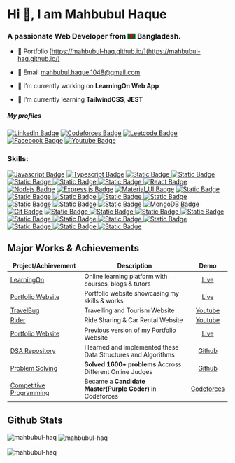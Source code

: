 
<h1 align="left"> Hi 👋, I am Mahbubul Haque </h1>
<h3 align="left"> A passionate Web Developer from <img src="assets/bangladesh.png" width="18"> Bangladesh. </h3>

<!-- <p align="left"> <img src="https://komarev.com/ghpvc/?username=mahbubul-haq&label=Profile%20views&color=0e75b6&style=flat" alt="mahbubul-haq" /> </p> -->

- 🔗 Portfolio [https://mahbubul-haq.github.io/](https://mahbubul-haq.github.io/)

- 📧 Email [mahbubul.haque.1048@gmail.com](mailto:mahbubul.haque.1048@gmail.com)

- 🔭 I’m currently working on **LearningOn Web App**

- 🌱 I’m currently learning **TailwindCSS**, **JEST**

<h5>My profiles</h5>

[![Linkedin Badge](https://img.shields.io/badge/LinkedIn-0077B5?style=for-the-badge&logo=linkedin&logoColor=white)](https://www.linkedin.com/in/mahbubul-haque-807311189/) [![Codeforces Badge](https://img.shields.io/badge/Codeforces-1c97d3?style=for-the-badge&logo=codeforces&logoColor=white)](https://codeforces.com/profile/F__)
[![Leetcode Badge](https://img.shields.io/badge/Leetcode-000000?style=for-the-badge&logo=leetcode&logoColor=#ffae36)](https://leetcode.com/u/mahbubulhaque/)
[![Facebook Badge](https://img.shields.io/badge/Facebook-1877F2?style=for-the-badge&logo=facebook&logoColor=white)](https://www.facebook.com/mahbubulhaque99) [![Youtube Badge](https://img.shields.io/badge/YouTube-FF0000?style=for-the-badge&logo=youtube&logoColor=white)](https://www.youtube.com/@mahbubulhaque)

<!-- [![Instagram Badge](https://img.shields.io/badge/Instagram-E4405F?style=for-the-badge&logo=instagram&logoColor=white)](https://instagram.com/learnwithsumit) [![Twitter Badge](https://img.shields.io/badge/Twitter-1DA1F2?style=for-the-badge&logo=twitter&logoColor=white)](https://twitter.com/sumit_analyzen) [![Mail Badge](https://img.shields.io/badge/Gmail-D14836?style=for-the-badge&logo=gmail&logoColor=white)](mailto:) -->


<h3 align="left">Skills:</h3>

[![Javascript Badge](https://img.shields.io/badge/-Javascript-6939d9?style=for-the-badge&labelColor=black&logo=javascript&logoColor=F0DB4F)](#) [![Typescript Badge](https://img.shields.io/badge/-Typescript-6939d9?style=for-the-badge&labelColor=black&logo=typescript&logoColor=6939d9)](#) [![Static Badge](https://img.shields.io/badge/-Python-Python?style=for-the-badge&logo=python&labelColor=000&color=6939d9)
](#) [![Static Badge](https://img.shields.io/badge/-C%2B%2B-C%2B%2B?style=for-the-badge&logo=c%2B%2B&labelColor=000&color=6939d9)
](#) [![Static Badge](https://img.shields.io/badge/-Java-Java?style=for-the-badge&label=J&labelColor=000&color=6939d9)
](#) [![Static Badge](https://img.shields.io/badge/-CSS-CSS?style=for-the-badge&logo=css3&labelColor=000&color=6939d9)
](#) [![Static Badge](https://img.shields.io/badge/-HTML-HTML?style=for-the-badge&logo=html5&labelColor=000&color=6939d9)
](#)
[![React Badge](https://img.shields.io/badge/-React-c71450?style=for-the-badge&labelColor=black&logo=react&logoColor=61DBFB)](#) [![Nodejs Badge](https://img.shields.io/badge/-Nodejs-c71450?style=for-the-badge&labelColor=black&logo=node.js&logoColor=3C873A)](#) [![Express.js Badge](https://img.shields.io/badge/Express.js-c71450?style=for-the-badge&logo=express&logoColor=white&labelColor=black)](#) [![Material_UI Badge](https://img.shields.io/badge/-Material%20UI-Material%20UI?style=for-the-badge&labelColor=000&logo=mui&color=c71450)](#) [![Static Badge](https://img.shields.io/badge/-Bootstrap-Bootstrap?style=for-the-badge&logo=bootstrap&labelColor=000&color=c71450)](#) [![Static Badge](https://img.shields.io/badge/-Redux-Redux?style=for-the-badge&logo=redux&labelColor=000&color=c71450)
](#)  [![Static Badge](https://img.shields.io/badge/-Socket.io-Socket%20io?style=for-the-badge&logo=socket.io&labelColor=000&color=c71450)
](#) [![Static Badge](https://img.shields.io/badge/-Django-Django?style=for-the-badge&logo=django&labelColor=000&color=c71450)
](#) [![Static Badge](https://img.shields.io/badge/-DRF-DRF?style=for-the-badge&logo=django&labelColor=000&color=c71450)
](#) [![Static Badge](https://img.shields.io/badge/-JavaFx-JavaFx?style=for-the-badge&logo=java&label=J&labelColor=000&color=c71450)
](#)
[![Static Badge](https://img.shields.io/badge/-PostgreSQL-PostgreSQL?style=for-the-badge&logo=postgresql&labelColor=000&color=95e160)
](#) [![Static Badge](https://img.shields.io/badge/-Oracle-Oracle?style=for-the-badge&logo=oracle&labelColor=000&color=95e160)
](#) [![MongoDB Badge](https://img.shields.io/badge/MongoDB-95e160?style=for-the-badge&labelColor=000&logo=mongodb&logoColor=white)](#) 
[![Git Badge](https://img.shields.io/badge/Git-0084d1?style=for-the-badge&labelColor=000&logo=git&logoColor=white)](#) [![Static Badge](https://img.shields.io/badge/-Figma-Figma?style=for-the-badge&logo=figma&labelColor=000&color=0084d1)
](#) [![Static Badge](https://img.shields.io/badge/-Stripe-Stripe?style=for-the-badge&logo=stripe&labelColor=000&color=0084d1)
](#) [![Static Badge](https://img.shields.io/badge/-RestAPI-RestAPI?style=for-the-badge&logo=settings&label=R&labelColor=000&color=0084d1)
](#)
[![Static Badge](https://img.shields.io/badge/-DSA-DSA?style=for-the-badge&logo=thealgorithms&labelColor=000&color=e8c217)
](#) [![Static Badge](https://img.shields.io/badge/-Competitive%20Programming-Competitive%20Programming?style=for-the-badge&logo=thealgorithms&labelColor=000&color=e8c217)
](#)[![Static Badge](https://img.shields.io/badge/-OOP-OOP?style=for-the-badge&logo=opera&labelColor=000&color=e8c217)
](#) [![Static Badge](https://img.shields.io/badge/-Schema%20Design-Schema%20Design?style=for-the-badge&logo=semanticui&labelColor=000&color=e8c217)
](#) [![Static Badge](https://img.shields.io/badge/-Design%20Patterns-Design%20Patterns?style=for-the-badge&label=D&labelColor=000&color=e8c217)
](#) [![Static Badge](https://img.shields.io/badge/-UML%20Diagrams-UML%20Diagrams?style=for-the-badge&logo=uml&labelColor=000&color=e8c217)
](#) [![Static Badge](https://img.shields.io/badge/-SDLC%20Models-SDLC%20Models?style=for-the-badge&label=S&labelColor=000&color=e8c217)
](#) [![Static Badge](https://img.shields.io/badge/-UI%2FUX%20Basics-UI%2FUX%20Basics?style=for-the-badge&logo=uikit&labelColor=000&color=e8c217)
](#)
## Major Works & Achievements
<table>
  <thead align="center">
    <tr border: none;>
      <td><b>Project/Achievement</b></td>
      <td><b>Description</b></td>
      <td><b>Demo</b></td>
    </tr>
  </thead>
  <tbody>
    <tr>
      <td><a href="https://github.com/mahbubul-haq/LearningOn" target="_blank">LearningOn</a></td>
      <td>Online learning platform with courses, blogs & tutors</td>
      <td align="center"><a href="https://learning-on.vercel.app" target="_blank"> Live </a></td>
    </tr>
    <tr>
      <td><a href="https://github.com/mahbubul-haq/mahbubul-haq.github.io" target="_blank">Portfolio Website</a></td>
      <td>Portfolio website showcasing my skills & works</td>
      <td align="center"><a href="https://mahbubul-haq.github.io" target="_blank"> Live </a></td>
    </tr>
    <tr>
      <td><a href="https://github.com/mahbubul-haq/Travel-Bug-Airbnb" target="_blank">TravelBug</a></td>
      <td>Travelling and Tourism Website</td>
      <td align="center"><a href="https://youtu.be/g-shwX9y4aI" target="_blank"> Youtube </a></td>
    </tr>
    <tr>
      <td><a href="https://github.com/mahbubul-haq/RIDER-Ride-Sharing-and-Car-Rental-Service" target="_blank">Rider</a></td>
      <td>Ride Sharing & Car Rental Website</td>
      <td align="center"><a href="https://youtu.be/eiNzZp00KUg" target="_blank"> Youtube </a></td>
    </tr>
    <tr>
      <td><a href="https://github.com/mahbubul-haq/portfolio-website" target="_blank">Portfolio Website</a></td>
      <td>Previous version of my Portfolio Website</td>
      <td align="center"><a href="https://mahbubulhaque.netlify.app/" target="_blank"> Live </a></td>
    </tr>
    <tr>
      <td><a href="https://github.com/mahbubul-haq/Data-Structures-And-Algorithms" target="_blank">DSA Repository</a></td>
      <td>I learned and implemented these Data Structures and Algorithms</td>
      <td align="center"><a href="https://github.com/mahbubul-haq/Data-Structures-And-Algorithms" target="_blank"> Github </a></td>
    </tr>
     <tr>
      <td><a href="https://github.com/mahbubul-haq/MySolvedProblems" target="_blank">Problem Solving</a></td>
      <td><b>Solved 1600+ problems</b> Accross Different Online Judges</td>
      <td align="center"><a href="https://github.com/mahbubul-haq/MySolvedProblems" target="_blank"> Github </a></td>
    </tr>
     <tr>
      <td><a href="https://codeforces.com/profile/F__" target="_blank">Competitive Programming</a></td>
      <td>Became a <b>Candidate Master(Purple Coder)</b> in Codeforces</td>
      <td align="center"><a href="https://codeforces.com/profile/F__" target="_blank"> Codeforces </a></td>
    </tr>
  </tbody>
</table>

## Github Stats

<p><img align="left" src="https://github-readme-stats.vercel.app/api/top-langs?username=mahbubul-haq&show_icons=true&locale=en&layout=compact" alt="mahbubul-haq" /></p><p>&nbsp;<img align="center" src="https://github-readme-stats.vercel.app/api?username=mahbubul-haq&show_icons=true&locale=en" alt="mahbubul-haq" /></p><p><img align="center" src="https://github-readme-streak-stats.herokuapp.com/?user=mahbubul-haq" alt="mahbubul-haq" /></p>
